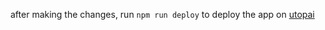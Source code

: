 after making the changes, run `npm run deploy` to deploy the app on [utopai](https://keremdokuz.github.io/utopai)